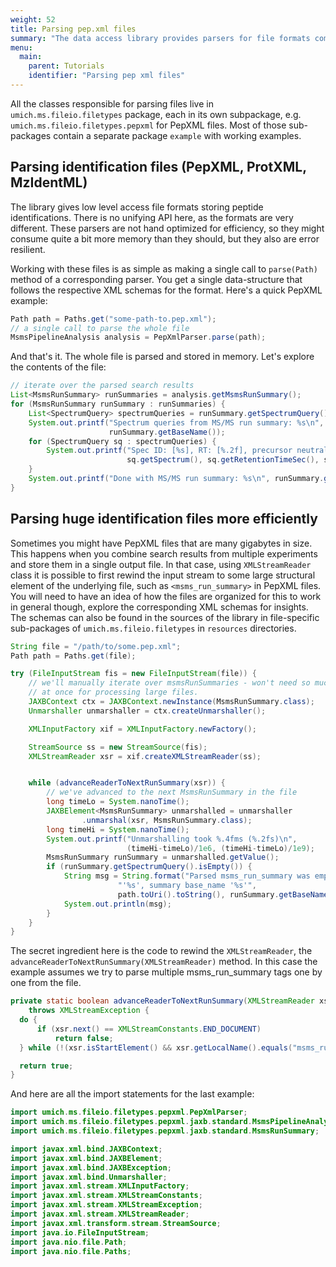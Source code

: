 ```yaml
---
weight: 52
title: Parsing pep.xml files
summary: "The data access library provides parsers for file formats common to the proteomics field, such as PepXML, ProtXML and MzIdentML. In this tutorial I'll show you how to parse a PepXML file."
menu:
  main:
    parent: Tutorials
    identifier: "Parsing pep xml files"
---
```


All the classes responsible for parsing files live in `umich.ms.fileio.filetypes` package, each in its own subpackage, e.g. `umich.ms.fileio.filetypes.pepxml` for PepXML files. Most of those sub-packages contain a separate package `example` with working examples.  

## Parsing identification files (PepXML, ProtXML, MzIdentML)
The library gives low level access file formats storing peptide identifications.
There is no unifying API here, as the formats are very different. These parsers are not hand optimized for efficiency, so they might consume quite a bit more memory than they should, but they also are error resilient.

Working with these files is as simple as making a single call to `parse(Path)` method
of a corresponding parser. You get a single data-structure that follows the respective
XML schemas for the format. Here's a quick PepXML example:

```java
Path path = Paths.get("some-path-to.pep.xml");
// a single call to parse the whole file
MsmsPipelineAnalysis analysis = PepXmlParser.parse(path);
```

And that's it. The whole file is parsed and stored in memory. Let's explore
the contents of the file:

```java
// iterate over the parsed search results
List<MsmsRunSummary> runSummaries = analysis.getMsmsRunSummary();
for (MsmsRunSummary runSummary : runSummaries) {
    List<SpectrumQuery> spectrumQueries = runSummary.getSpectrumQuery();
    System.out.printf("Spectrum queries from MS/MS run summary: %s\n",
                      runSummary.getBaseName());
    for (SpectrumQuery sq : spectrumQueries) {
        System.out.printf("Spec ID: [%s], RT: [%.2f], precursor neutral mass: [%.3f]\n",
                          sq.getSpectrum(), sq.getRetentionTimeSec(), sq.getPrecursorNeutralMass());
    }
    System.out.printf("Done with MS/MS run summary: %s\n", runSummary.getBaseName());
}
```

## Parsing huge identification files more efficiently
Sometimes you might have PepXML files that are many gigabytes in size. This happens when you combine search results from multiple experiments and store them in a single output file. In that case, using `XMLStreamReader` class it is possible to first rewind the input stream to some large structural element of the underlying file, such as `<msms_run_summary>` in PepXML files.  
You will need to have an idea of how the files are organized for this to work in general though, explore the corresponding XML schemas for insights. The schemas can also be found in the sources of the library in file-specific sub-packages of `umich.ms.fileio.filetypes` in `resources` directories.

```java
String file = "/path/to/some.pep.xml";
Path path = Paths.get(file);

try (FileInputStream fis = new FileInputStream(file)) {
    // we'll manually iterate over msmsRunSummaries - won't need so much memory
    // at once for processing large files.
    JAXBContext ctx = JAXBContext.newInstance(MsmsRunSummary.class);
    Unmarshaller unmarshaller = ctx.createUnmarshaller();

    XMLInputFactory xif = XMLInputFactory.newFactory();

    StreamSource ss = new StreamSource(fis);
    XMLStreamReader xsr = xif.createXMLStreamReader(ss);


    while (advanceReaderToNextRunSummary(xsr)) {
        // we've advanced to the next MsmsRunSummary in the file
        long timeLo = System.nanoTime();
        JAXBElement<MsmsRunSummary> unmarshalled = unmarshaller
                .unmarshal(xsr, MsmsRunSummary.class);
        long timeHi = System.nanoTime();
        System.out.printf("Unmarshalling took %.4fms (%.2fs)\n",
                          (timeHi-timeLo)/1e6, (timeHi-timeLo)/1e9);
        MsmsRunSummary runSummary = unmarshalled.getValue();
        if (runSummary.getSpectrumQuery().isEmpty()) {
            String msg = String.format("Parsed msms_run_summary was empty for " +
                        "'%s', summary base_name '%s'",
                        path.toUri().toString(), runSummary.getBaseName());
            System.out.println(msg);
        }
    }
}
```

The secret ingredient here is the code to rewind the `XMLStreamReader`, the `advanceReaderToNextRunSummary(XMLStreamReader)` method.
In this case the example assumes we try to parse multiple msms_run_summary tags one by one from the file.
```java
private static boolean advanceReaderToNextRunSummary(XMLStreamReader xsr)
    throws XMLStreamException {
  do {
      if (xsr.next() == XMLStreamConstants.END_DOCUMENT)
          return false;
  } while (!(xsr.isStartElement() && xsr.getLocalName().equals("msms_run_summary")));

  return true;
}
```

And here are all the import statements for the last example:
```java
import umich.ms.fileio.filetypes.pepxml.PepXmlParser;
import umich.ms.fileio.filetypes.pepxml.jaxb.standard.MsmsPipelineAnalysis;
import umich.ms.fileio.filetypes.pepxml.jaxb.standard.MsmsRunSummary;

import javax.xml.bind.JAXBContext;
import javax.xml.bind.JAXBElement;
import javax.xml.bind.JAXBException;
import javax.xml.bind.Unmarshaller;
import javax.xml.stream.XMLInputFactory;
import javax.xml.stream.XMLStreamConstants;
import javax.xml.stream.XMLStreamException;
import javax.xml.stream.XMLStreamReader;
import javax.xml.transform.stream.StreamSource;
import java.io.FileInputStream;
import java.nio.file.Path;
import java.nio.file.Paths;
```
